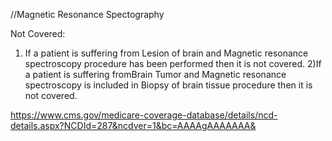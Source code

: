 //Magnetic Resonance Spectography

Not Covered:
1) If a patient is suffering from Lesion of brain and Magnetic resonance spectroscopy procedure has been performed then it is not covered.
2)If a patient is suffering fromBrain Tumor and Magnetic resonance spectroscopy is included in Biopsy of brain tissue procedure then it is not covered.

https://www.cms.gov/medicare-coverage-database/details/ncd-details.aspx?NCDId=287&ncdver=1&bc=AAAAgAAAAAAA&
